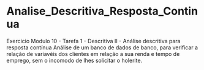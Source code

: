 # Analise_Descritiva_Resposta_Continua
Exercicio Modulo 10 - Tarefa 1 - Descritiva II - Análise descritiva para resposta contínua
Análise de um banco de dados de banco, para verificar a relação de variavéis dos clientes em relação a sua renda e tempo de emprego, sem o incomodo de lhes solicitar o holerite.
